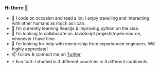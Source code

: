### Hi there 👋

<!--
**mudu93/mudu93** is a ✨ _special_ ✨ repository because its `README.md` (this file) appears on your GitHub profile.

Here are some ideas to get you started:
-->
- 🔭 I code on occasion and read a lot. I enjoy travelling and interacting with other humans as much as I can.
- 🌱 I’m currently learning Reactjs & improving python on the side.
- 👯 I’m looking to collaborate on JavaScript projects/open-source, whenever I have time.
- 🤔 I’m looking for help with mentorship from experienced engineers. Will highly appreciate!
- 📫 Follow & connect me on [Twitter](https://twitter.com/MuduSugal)
- ⚡ Fun fact: I studied in 3 different countries in 3 different continents.

